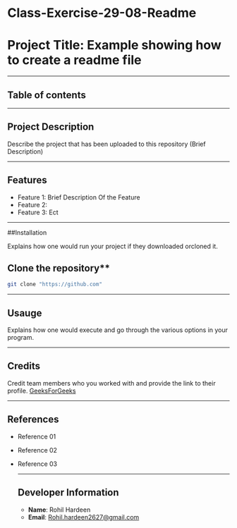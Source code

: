 # Class-Exercise-29-08-Readme
# Project Title: Example showing how to create a readme file

---

## Table of contents


---

## Project Description
Describe the project that has been uploaded to this repository (Brief Description)

---

## Features

- Feature 1: Brief Description Of the Feature
- Feature 2:
- Feature 3: Ect

---

##Installation

Explains how one would run your project if they downloaded orcloned it.

## Clone the repository**
```bash
git clone "https://github.com"

```

---

## Usauge
Explains how one would execute and go through the various options in your program.

---

## Credits
Credit team members who you worked with and provide the link to their profile.
[GeeksForGeeks](https://geeksforgeeks.org)

---

## References
- Reference 01
- Reference 02
- Reference 03

  ---

  ## Developer Information
  - **Name**: Rohil Hardeen
  - **Email**: Rohil.hardeen2627@gmail.com
